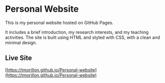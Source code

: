 # Personal Website

This is my personal website hosted on GitHub Pages.

It includes a brief introduction, my research interests, and my teaching activities. The site is built using HTML and styled with CSS, with a clean and minimal design.

## Live Site

[https://tmorillon.github.io/Personal-website](https://tmorillon.github.io/Personal-website)

